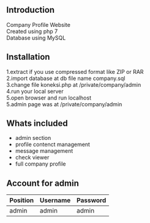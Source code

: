 ## Introduction ##  
Company Profile Website  
Created using php 7  
Database using MySQL  

## Installation ##  
 1.extract if you use compressed format like ZIP or RAR  
 2.import database at db file name company.sql  
 3.change file koneksi.php at /private/company/admin  
 4.run your local server  
 5.open browser and run localhost  
 5.admin page was at /private/company/admin  

## Whats included ##  

- admin section  
- profile contenct management  
- message management  
- check viewer  
- full company profile  

## Account for admin ##

| Position   | Username    | Password     |
|------------|-------------|--------------|
| admin      | admin       | admin        |

